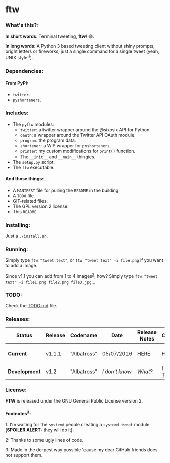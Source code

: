 # ftw

### What's this?:

**In short words**: Terminal tweeting, **ftw**! :smile:.

**In long words**: A Python 3 based tweeting client without shiny prompts, bright letters or fireworks, just a single command for a single tweet (yeah, UNIX style!<sup>[1](#footnotes-1)</sup>).

### Dependencies:

#### From PyPI:

- `twitter`.
- `pyshorteners`.

### Includes:

- The `pyftw` modules:
  - `twitter`: a twitter wrapper around the @sixosix API for Python.
  - `oauth`: a wrapper around the Twitter API OAuth module.
  - `program`: the program data.
  - `shortener`: a WIP wrapper for `pyshorteners`.
  - `printer`: my custom modifications for `print()` function.
  - The `__init__` and `__main__` thingies.
- The `setup.py` script.
- The `ftw` executable.

#### And those things:

- A `MANIFEST` file for pulling the `README` in the building.
- A `TODO` file.
- GIT-related files.
- The GPL version 2 license.
- This `README`.

### Installing:

Just a `./install.sh`.

### Running:

Simply type `ftw "tweet text"`, or `ftw "tweet text" -i file.png` if you want to add a image.

Since v1.1 you can add from 1 to 4 images<sup>[2](#footnotes-2)</sup>, how? Simply type `ftw "tweet text" -i file1.png file2.png file3.jpg`...

### TODO:

Check the [TODO.md](https://github.com/feskyde/ftw/blob/master/TODO.md) file.

### Releases:

| Status | Release | Codename | Date | Release Notes | Changelog | Download |
|--------|---------|----------|------|---------------|-----------|----------|
| **Current** | v1.1.1 | "Albatross" | 05/07/2016 | [HERE](https://github.com/feskyde/ftw/releases/tag/v1.1.1) | [HERE](https://github.com/feskyde/ftw/compare/v1.1...v1.1.1) | [TARBALL](https://github.com/feskyde/ftw/archive/ftw-1.1.1.tar.gz) / [WINEXEC](https://www.youtube.com/watch?v=oHg5SJYRHA0 "Click this without doubts, you will not get rickroll'd :)") |
| **Development** | v1.2 | "Albatross" | *I don't know* | *What?* | I have [THIS](https://github.com/feskyde/ftw/compare/v1.1.1...master) | *Not available* |

### License:

**FTW** is released under the GNU General Public License version 2.

#### Footnotes<sup>[3](#footnotes-3)</sup>:

<a name="footnotes-1">1</a>: I'm waiting for the `systemd` people creating a `systemd-tweet` module (**SPOILER ALERT:** they will do it).

<a name="footnotes-2">2</a>: Thanks to some ugly lines of code.

<a name="footnotes-3">3</a>: Made in the derpest way possible 'cause my dear GitHub friends does not support them.
